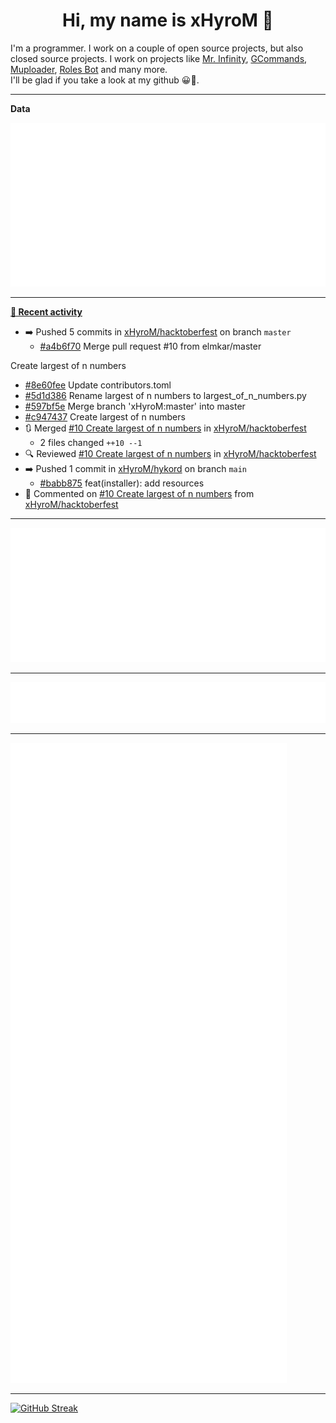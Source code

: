 <p align="center">
    <!-- <img src="https://avatars.githubusercontent.com/u/56601352" width="192" alt="hyro's pfp" /> -->
    <h1 align="center">Hi, my name is xHyroM 👋</h1>
</p>

I'm a programmer. I work on a couple of open source projects, but also closed source projects. I work on projects like [Mr. Infinity](https://discord.com/oauth2/authorize?client_id=720321585625694239&scope=bot%20applications.commands&permissions=8&redirect_uri=https://blobs.gq/imanager&prompt=consent&response_type=code), [GCommands](https://github.com/Garlic-Team/GCommands), [Muploader](https://github.com/xHyroM/Muploader), [Roles Bot](https://github.com/xHyroM/roles-bot) and many more.  
I'll be glad if you take a look at my github 😀👀.

___
**Data**

<img src="https://github.com/xHyroM/xHyroM/blob/master/.cache/base.svg">

___

**[📰 Recent activity](https://github.com/xHyroM)**
* ➡️ Pushed 5 commits in [xHyroM/hacktoberfest](https://github.com/xHyroM/hacktoberfest) on branch `master`
  * [#a4b6f70](https://github.com/xHyroM/hacktoberfest/commit/a4b6f70) Merge pull request #10 from elmkar/master

Create largest of n numbers
  * [#8e60fee](https://github.com/xHyroM/hacktoberfest/commit/8e60fee) Update contributors.toml
  * [#5d1d386](https://github.com/xHyroM/hacktoberfest/commit/5d1d386) Rename largest of n numbers to largest_of_n_numbers.py
  * [#597bf5e](https://github.com/xHyroM/hacktoberfest/commit/597bf5e) Merge branch &#39;xHyroM:master&#39; into master
  * [#c947437](https://github.com/xHyroM/hacktoberfest/commit/c947437) Create largest of n numbers
* 🔃 Merged [#10 Create largest of n numbers](https://github.com/xHyroM/hacktoberfest/pull/10) in [xHyroM/hacktoberfest](https://github.com/xHyroM/hacktoberfest)
  * 2 files changed `++10 --1`
* 🔍 Reviewed [#10 Create largest of n numbers](https://github.com/xHyroM/hacktoberfest/pull/10) in [xHyroM/hacktoberfest](https://github.com/xHyroM/hacktoberfest)
* ➡️ Pushed 1 commit in [xHyroM/hykord](https://github.com/xHyroM/hykord) on branch `main`
  * [#babb875](https://github.com/xHyroM/hykord/commit/babb875) feat(installer): add resources
* 💬 Commented on [#10 Create largest of n numbers](https://github.com/xHyroM/hacktoberfest/issues/10) from [xHyroM/hacktoberfest](https://github.com/xHyroM/hacktoberfest)


___

<img src="https://github.com/xHyroM/xHyroM/blob/master/.cache/isocalendar.svg">

___

<img src="https://github.com/xHyroM/xHyroM/blob/master/.cache/languages.svg">

___

<img src="https://github.com/xHyroM/xHyroM/blob/master/.cache/achievements.svg">

___

[![GitHub Streak](https://github-readme-streak-stats.herokuapp.com?user=xHyroM&theme=dark&hide_border=true&date_format=M%20j%5B%2C%20Y%5D)](https://git.io/streak-stats)
